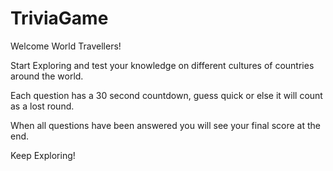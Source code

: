 # TriviaGame

Welcome World Travellers!

Start Exploring and test your knowledge on different cultures of countries around the world.

Each question has a 30 second countdown, guess quick or else it will count as a lost round.

When all questions have been answered you will see your final score at the end.

Keep Exploring!
